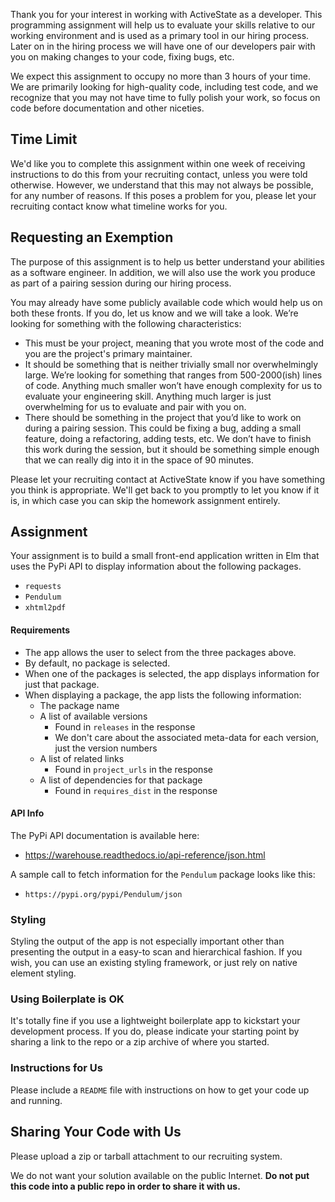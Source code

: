 Thank you for your interest in working with ActiveState as a developer. This programming assignment will help us to evaluate your skills relative to our working environment and is used as a primary tool in our hiring process. Later on in the hiring process we will have one of our developers pair with you on making changes to your code, fixing bugs, etc.

We expect this assignment to occupy no more than 3 hours of your time.  We are primarily looking for high-quality code, including test code, and we recognize that you may not have time to fully polish your work, so focus on code before documentation and other niceties.

## Time Limit

We'd like you to complete this assignment within one week of receiving instructions to do this from your recruiting contact, unless you were told otherwise. However, we understand that this may not always be possible, for any number of reasons. If this poses a problem for you, please let your recruiting contact know what timeline works for you.

## Requesting an Exemption

The purpose of this assignment is to help us better understand your abilities as a software engineer. In addition, we will also use the work you produce as part of a pairing session during our hiring process.

You may already have some publicly available code which would help us on both these fronts. If you do, let us know and we will take a look. We’re looking for something with the following characteristics:

* This must be your project, meaning that you wrote most of the code and you are the project's primary maintainer.
* It should be something that is neither trivially small nor overwhelmingly large. We’re looking for something that ranges from 500-2000(ish) lines of code. Anything much smaller won’t have enough complexity for us to evaluate your engineering skill. Anything much larger is just overwhelming for us to evaluate and pair with you on.
* There should be something in the project that you’d like to work on during a pairing session. This could be fixing a bug, adding a small feature, doing a refactoring, adding tests, etc. We don’t have to finish this work during the session, but it should be something simple enough that we can really dig into it in the space of 90 minutes.

Please let your recruiting contact at ActiveState know if you have something you think is appropriate. We'll get back to you promptly to let you know if it is, in which case you can skip the homework assignment entirely.

## Assignment

Your assignment is to build a small front-end application written in Elm that uses the PyPi API to display information about the following packages.

* `requests`
* `Pendulum`
* `xhtml2pdf`

#### Requirements

* The app allows the user to select from the three packages above.
* By default, no package is selected.
* When one of the packages is selected, the app displays information for just that package.
* When displaying a package, the app lists the following information:
  * The package name
  * A list of available versions
    * Found in `releases` in the response
    * We don't care about the associated meta-data for each version, just the version numbers
  * A list of related links
    * Found in `project_urls` in the response
  * A list of dependencies for that package
    * Found in `requires_dist` in the response

#### API Info

The PyPi API documentation is available here:
* https://warehouse.readthedocs.io/api-reference/json.html

A sample call to fetch information for the `Pendulum` package looks like this:
* `https://pypi.org/pypi/Pendulum/json`

### Styling

Styling the output of the app is not especially important other than presenting the output in a easy-to scan and hierarchical fashion. If you wish, you can use an existing styling framework, or just rely on native element styling.

### Using Boilerplate is OK

It's totally fine if you use a lightweight boilerplate app to kickstart your development process. If you do, please indicate your starting point by sharing a link to the repo or a zip archive of where you started.

### Instructions for Us

Please include a `README` file with instructions on how to get your code up and running.

## Sharing Your Code with Us

Please upload a zip or tarball attachment to our recruiting system.

We do not want your solution available on the public Internet. **Do not put this code into a public repo in order to share it with us.**
